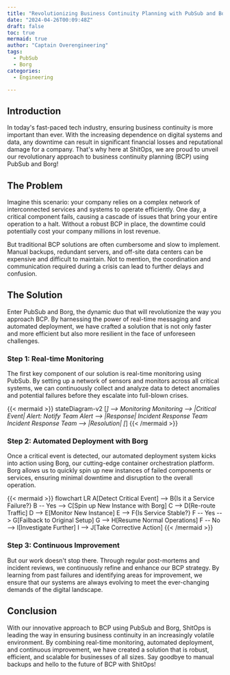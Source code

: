 ```yaml
---
title: "Revolutionizing Business Continuity Planning with PubSub and Borg"
date: "2024-04-26T00:09:48Z"
draft: false
toc: true
mermaid: true
author: "Captain Overengineering"
tags:
  - PubSub
  - Borg
categories:
  - Engineering

---
```


## Introduction

In today's fast-paced tech industry, ensuring business continuity is more important than ever. With the increasing dependence on digital systems and data, any downtime can result in significant financial losses and reputational damage for a company. That's why here at ShitOps, we are proud to unveil our revolutionary approach to business continuity planning (BCP) using PubSub and Borg!

## The Problem

Imagine this scenario: your company relies on a complex network of interconnected services and systems to operate efficiently. One day, a critical component fails, causing a cascade of issues that bring your entire operation to a halt. Without a robust BCP in place, the downtime could potentially cost your company millions in lost revenue.

But traditional BCP solutions are often cumbersome and slow to implement. Manual backups, redundant servers, and off-site data centers can be expensive and difficult to maintain. Not to mention, the coordination and communication required during a crisis can lead to further delays and confusion.

## The Solution

Enter PubSub and Borg, the dynamic duo that will revolutionize the way you approach BCP. By harnessing the power of real-time messaging and automated deployment, we have crafted a solution that is not only faster and more efficient but also more resilient in the face of unforeseen challenges.

### Step 1: Real-time Monitoring

The first key component of our solution is real-time monitoring using PubSub. By setting up a network of sensors and monitors across all critical systems, we can continuously collect and analyze data to detect anomalies and potential failures before they escalate into full-blown crises.

{{< mermaid >}}
stateDiagram-v2
[*] --> Monitoring
Monitoring --> |Critical Event| Alert: Notify Team
Alert --> |Response| Incident Response Team
Incident Response Team --> |Resolution| [*]
{{< /mermaid >}}

### Step 2: Automated Deployment with Borg

Once a critical event is detected, our automated deployment system kicks into action using Borg, our cutting-edge container orchestration platform. Borg allows us to quickly spin up new instances of failed components or services, ensuring minimal downtime and disruption to the overall operation.

{{< mermaid >}}
flowchart LR
A[Detect Critical Event] --> B{Is it a Service Failure?}
B -- Yes --> C[Spin up New Instance with Borg]
C --> D[Re-route Traffic]
D --> E[Monitor New Instance]
E --> F{Is Service Stable?}
F -- Yes --> G[Failback to Original Setup]
G --> H[Resume Normal Operations]
F -- No --> I[Investigate Further]
I --> J[Take Corrective Action]
{{< /mermaid >}}

### Step 3: Continuous Improvement

But our work doesn't stop there. Through regular post-mortems and incident reviews, we continuously refine and enhance our BCP strategy. By learning from past failures and identifying areas for improvement, we ensure that our systems are always evolving to meet the ever-changing demands of the digital landscape.

## Conclusion

With our innovative approach to BCP using PubSub and Borg, ShitOps is leading the way in ensuring business continuity in an increasingly volatile environment. By combining real-time monitoring, automated deployment, and continuous improvement, we have created a solution that is robust, efficient, and scalable for businesses of all sizes. Say goodbye to manual backups and hello to the future of BCP with ShitOps!